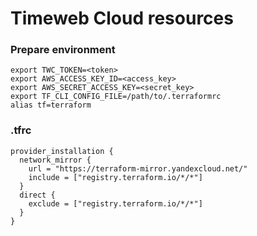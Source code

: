 # Timeweb Cloud resources

### Prepare environment
```
export TWC_TOKEN=<token>
export AWS_ACCESS_KEY_ID=<access_key>
export AWS_SECRET_ACCESS_KEY=<secret_key>
export TF_CLI_CONFIG_FILE=/path/to/.terraformrc
alias tf=terraform
```

### .tfrc
```
provider_installation {
  network_mirror {
    url = "https://terraform-mirror.yandexcloud.net/"
    include = ["registry.terraform.io/*/*"]
  }
  direct {
    exclude = ["registry.terraform.io/*/*"]
  }
}
```